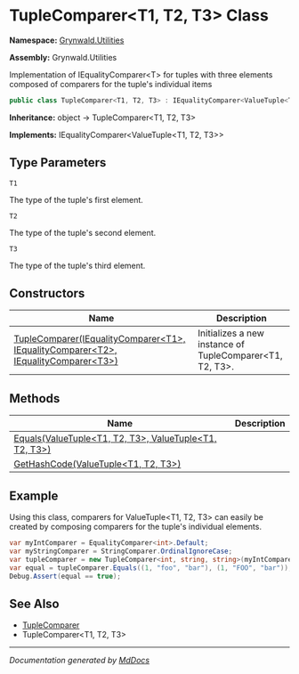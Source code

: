 ﻿# TupleComparer\<T1, T2, T3\> Class

**Namespace:** [Grynwald.Utilities](../index.md)

**Assembly:** Grynwald.Utilities

Implementation of IEqualityComparer\<T\> for tuples with three elements composed of comparers for the tuple's individual items

```csharp
public class TupleComparer<T1, T2, T3> : IEqualityComparer<ValueTuple<T1, T2, T3>>
```

**Inheritance:** object → TupleComparer\<T1, T2, T3\>

**Implements:** IEqualityComparer\<ValueTuple\<T1, T2, T3\>\>

## Type Parameters

`T1`

The type of the tuple's first element.

`T2`

The type of the tuple's second element.

`T3`

The type of the tuple's third element.

## Constructors

| Name                                                                                                              | Description                                                |
| ----------------------------------------------------------------------------------------------------------------- | ---------------------------------------------------------- |
| [TupleComparer(IEqualityComparer\<T1\>, IEqualityComparer\<T2\>, IEqualityComparer\<T3\>)](constructors/index.md) | Initializes a new instance of TupleComparer\<T1, T2, T3\>. |

## Methods

| Name                                                                            | Description |
| ------------------------------------------------------------------------------- | ----------- |
| [Equals(ValueTuple\<T1, T2, T3\>, ValueTuple\<T1, T2, T3\>)](methods/Equals.md) |             |
| [GetHashCode(ValueTuple\<T1, T2, T3\>)](methods/GetHashCode.md)                 |             |

## Example

Using this class, comparers for ValueTuple\<T1, T2, T3\> can easily be created by composing comparers for the tuple's individual elements.

```csharp
var myIntComparer = EqualityComparer<int>.Default;
var myStringComparer = StringComparer.OrdinalIgnoreCase;
var tupleComparer = new TupleComparer<int, string, string>(myIntComparer, myStringComparer, myStringComparer);
var equal = tupleComparer.Equals((1, "foo", "bar"), (1, "FOO", "bar"));
Debug.Assert(equal == true);
```

## See Also

- [TupleComparer](../TupleComparer/index.md)
- TupleComparer\<T1, T2, T3\>

___

*Documentation generated by [MdDocs](https://github.com/ap0llo/mddocs)*
